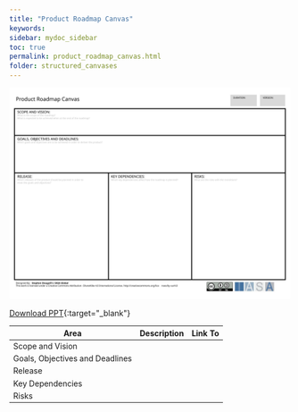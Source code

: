 ```yaml
---
title: "Product Roadmap Canvas"
keywords: 
sidebar: mydoc_sidebar
toc: true
permalink: product_roadmap_canvas.html
folder: structured_canvases
---
```


![image001](media/product_roadmap_canvas001.svg)

[Download PPT](media/ppt/product_roadmap_canvas.ppt){:target="_blank"}

| Area | Description | Link To |
| --- | --- | --- |
| Scope and Vision |   |   |
| Goals, Objectives and Deadlines |   |   |
| Release |   |   |
| Key Dependencies |   |   |
| Risks |   |   |